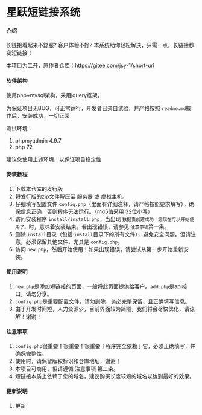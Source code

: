 # 星跃短链接系统

#### 介绍

长链接看起来不舒服? 客户体验不好? 本系统助你轻松解决，只需一点，长链接秒变短链接！

本项目为二开，原作者仓库：https://gitee.com/jsy-1/short-url

#### 软件架构

使用php+mysql架构，采用jquery框架。

为保证项目无BUG，可正常运行，开发者已亲自试验，并严格按照 `readme.md`操作后，安装成功，一切正常

测试环境：

1. phpmyadmin 4.9.7
2. php 72

建议您使用上述环境，以保证项目稳定性

#### 安装教程

1. 下载本仓库的发行版
2. 将发行版的zip文件解压至 服务器 或 虚拟主机。
3. 仔细填写配置文件 `config.php`（里面有详细注释，请严格按照要求填写），确保信息正确，否则程序无法运行。（md5值采用 32位小写）
4. 访问安装程序 `install/install.php`，当出现 `数据表创建成功！您现在可以开始使用了。`时，意味着安装结束。若出现错误，请参见 `注意事项`第一条。
5. 删除 `install`目录（包括 `install`目录下的所有文件），避免安全问题。但请注意，必须保留其他文件，尤其是 `config.php`。
6. 访问 `new.php`，然后开始使用！如果出现错误，请尝试从第一步开始重新安装。

#### 使用说明

1. `new.php`是添加短链接的页面，一般将此页面提供给客户。`add.php`是api接口，请勿分享。
2. `config.php`是重要配置文件，请勿删除，务必完整保留，且正确填写信息。
3. 由于开发时间短，人力资源少，目前界面较为简陋，我们将会尽快优化，请谅解！谢谢！

#### 注意事项

1. `config.php`很重要！很重要！很重要！程序完全依赖于它，必须正确填写，并确保完整性。
2. 使用时，请保留版权标识和仓库地址，谢谢！
3. 本项目可商用，但请遵循 注意事项 第二条。
4. 短链接本质上依赖于您的域名，建议购买长度较短的域名以达到最好的效果。

#### 更新说明

1. 更新
